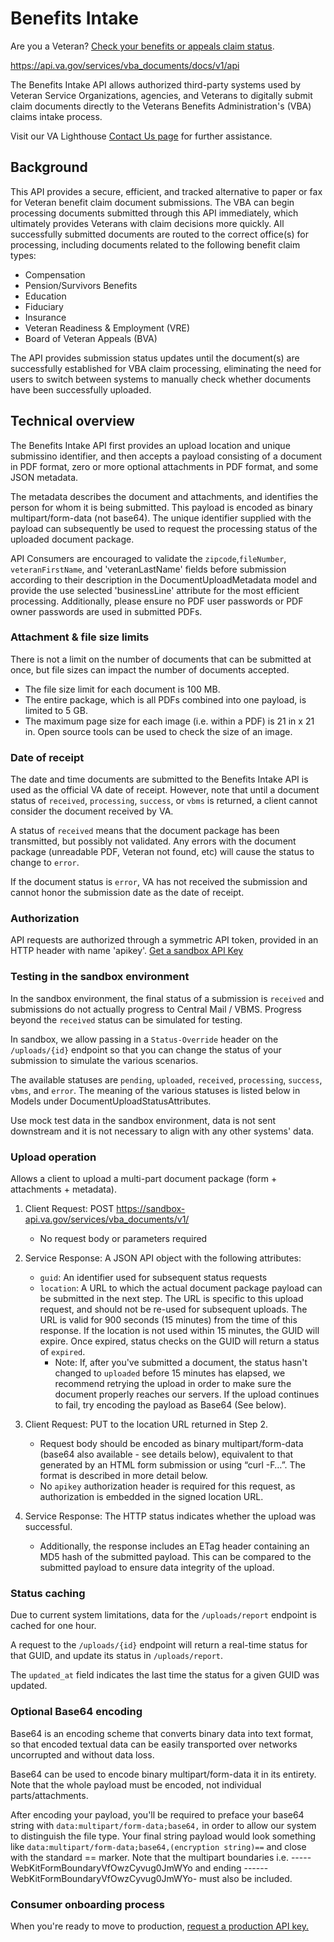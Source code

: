 # Benefits Intake

Are you a Veteran? [Check your benefits or appeals claim status](https://www.va.gov/claim-or-appeal-status/).

https://api.va.gov/services/vba_documents/docs/v1/api

The Benefits Intake API allows authorized third-party systems used by Veteran Service Organizations, agencies, and Veterans to digitally submit claim documents directly to the Veterans Benefits Administration's (VBA) claims intake process.

Visit our VA Lighthouse [Contact Us page](https://developer.va.gov/support) for further assistance.


## Background 
This API provides a secure, efficient, and tracked alternative to paper or fax for Veteran benefit claim document submissions. The VBA can begin processing documents submitted through this API immediately, which ultimately provides Veterans with claim decisions more quickly. All successfully submitted documents are routed to the correct office(s) for processing, including documents related to the following benefit claim types:

* Compensation
* Pension/Survivors Benefits
* Education 
* Fiduciary
* Insurance
* Veteran Readiness & Employment (VRE)
* Board of Veteran Appeals (BVA)

The API provides submission status updates until the document(s) are successfully established for VBA claim processing, eliminating the need for users to switch between systems to manually check whether documents have been successfully uploaded.

## Technical overview
The Benefits Intake API first provides an upload location and unique submissino identifier, and then accepts a payload consisting of a document in PDF format, zero or more optional attachments in PDF format, and some JSON metadata. 

The metadata describes the document and attachments, and identifies the person for whom it is being submitted. This payload is encoded as binary multipart/form-data (not base64). The unique identifier supplied with the payload can subsequently be used to request the processing status of the uploaded document package.

API Consumers are encouraged to validate the `zipcode`,`fileNumber`, `veteranFirstName`, and 'veteranLastName' fields before submission according to their description in the DocumentUploadMetadata model and provide the use selected 'businessLine' attribute for the most efficient processing. Additionally, please ensure no PDF user passwords or PDF owner passwords are used in submitted PDFs. 

### Attachment & file size limits
There is not a limit on the number of documents that can be submitted at once, but file sizes can impact the number of documents accepted.

* The file size limit for each document is 100 MB.
* The entire package, which is all PDFs combined into one payload, is limited to 5 GB.
* The maximum page size for each image (i.e. within a PDF) is 21 in x 21 in. Open source tools can be used to check the size of an image.  

### Date of receipt
The date and time documents are submitted to the Benefits Intake API is used as the official VA date of receipt. However, note that until a document status of `received`, `processing`, `success`, or `vbms` is returned, a client cannot consider the document received by VA. 

A status of `received` means that the document package has been transmitted, but possibly not validated. Any errors with the document package (unreadable PDF, Veteran not found, etc) will cause the status to change to `error`.

If the document status is `error`, VA has not received the submission and cannot honor the submission date as the date of receipt.

### Authorization
API requests are authorized through a symmetric API token, provided in an HTTP header with name 'apikey'. [Get a sandbox API Key](https://developer.va.gov/apply)

### Testing in the sandbox environment
In the sandbox environment, the final status of a submission is `received` and submissions do not actually progress to Central Mail / VBMS. Progress beyond the `received` status can be simulated for testing.

In sandbox, we allow passing in a `Status-Override` header on the `/uploads/{id}` endpoint so that you can change the status of your submission to simulate the various scenarios. 

The available statuses are `pending`, `uploaded`, `received`, `processing`, `success`, `vbms`, and `error`. The meaning of the various statuses is listed below in Models under DocumentUploadStatusAttributes.

Use mock test data in the sandbox environment, data is not sent downstream and it is not necessary to align with any other systems' data. 

### Upload operation
Allows a client to upload a multi-part document package (form + attachments + metadata).

1. Client Request: POST https://sandbox-api.va.gov/services/vba_documents/v1/
    * No request body or parameters required

2. Service Response: A JSON API object with the following attributes:
    * `guid`: An identifier used for subsequent status requests
    * `location`: A URL to which the actual document package payload can be submitted in the next step. The URL is specific to this upload request, and should not be re-used for subsequent uploads. The URL is valid for 900 seconds (15 minutes) from the time of this response. If the location is not used within 15 minutes, the GUID will expire. Once expired, status checks on the GUID will return a status of `expired`.
        * Note: If, after you've submitted a document, the status hasn't changed to `uploaded` before 15 minutes has elapsed, we recommend retrying the upload in order to make sure the document properly reaches our servers. If the upload continues to fail, try encoding the payload as Base64 (See below).

 3. Client Request: PUT to the location URL returned in Step 2.
    * Request body should be encoded as binary multipart/form-data (base64 also available - see details below), equivalent to that generated by an HTML form submission or using “curl -F…”. The format is described in more detail below.
    * No `apikey` authorization header is required for this request, as authorization is embedded in the signed location URL.

4. Service Response: The HTTP status indicates whether the upload was successful.
    * Additionally, the response includes an ETag header containing an MD5 hash of the submitted payload. This can be compared to the submitted payload to ensure data integrity of the upload.

### Status caching
Due to current system limitations, data for the `/uploads/report` endpoint is cached for one hour.

A request to the `/uploads/{id}` endpoint will return a real-time status for that GUID, and update its status in `/uploads/report`.

The `updated_at` field indicates the last time the status for a given GUID was updated.

### Optional Base64 encoding

Base64 is an encoding scheme that converts binary data into text format, so that encoded textual data can be easily transported over networks uncorrupted and without data loss. 

Base64 can be used to encode binary multipart/form-data it in its entirety.  Note that the whole payload must be encoded, not individual parts/attachments.

After encoding your payload, you'll be required to preface your base64 string with `data:multipart/form-data;base64,` in order to allow our system to distinguish the file type. Your final string payload would look something like `data:multipart/form-data;base64,(encryption string)==` and close with the standard == marker.  Note that the multipart boundaries i.e. -----WebKitFormBoundaryVfOwzCyvug0JmWYo and ending ------WebKitFormBoundaryVfOwzCyvug0JmWYo- must also be included.

### Consumer onboarding process
When you're ready to move to production, [request a production API key.](https://developer.va.gov/go-live)
